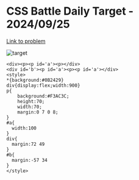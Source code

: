 # CSS Battle Daily Target - 2024/09/25

[Link to problem](https://cssbattle.dev/play/5dCksLXx2g2YkZkl5IoI)

![target](https://firebasestorage.googleapis.com/v0/b/cssbattleapp.appspot.com/o/user%2Fe6YbeBahWNPT7VpE2rE2p85byxa2%2Ftargets%2Ftarget_NxChpMz.png?alt=media)

```
<div><p><p id='a'><p></div>
<div id='b'><p id='a'><p><p id='a'></div>
<style>
*{background:#0B2429}
div{display:flex;width:900}
p{
    background:#F3AC3C;
    height:70;
    width:70;
    margin:0 7 0 8;
}
#a{
  width:100
}
div{
  margin:72 49
}
#b{
  margin:-57 34
}
</style>

```